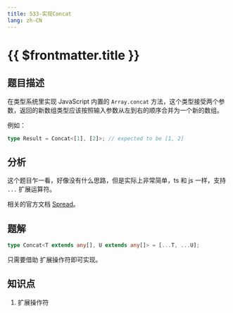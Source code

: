 ```yaml
---
title: 533-实现Concat
lang: zh-CN
---
```


# {{ $frontmatter.title }}

## 题目描述

在类型系统里实现 JavaScript 内置的 `Array.concat` 方法，这个类型接受两个参数，返回的新数组类型应该按照输入参数从左到右的顺序合并为一个新的数组。

例如：

```ts
type Result = Concat<[1], [2]>; // expected to be [1, 2]
```

## 分析

这个题目乍一看，好像没有什么思路，但是实际上非常简单，ts 和 js 一样，支持 `...` 扩展运算符。

相关的官方文档 [Spread](https://www.typescriptlang.org/docs/handbook/variable-declarations.html#spread)。

## 题解

```ts
type Concat<T extends any[], U extends any[]> = [...T, ...U];
```

只需要借助 扩展操作符即可实现。

## 知识点

1. 扩展操作符

